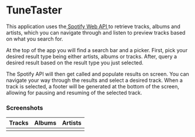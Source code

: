 # TuneTaster
This application uses the<a href="https://developer.spotify.com/web-api/"> Spotify Web API </a>to retrieve tracks, albums and artists, which you can navigate through and listen to preview tracks based on what you search for.<br>

At the top of the app you will find a search bar and a picker. First, pick your desired result type being either artists, albums or tracks. After, query a desired result based on the result type you just selected.<br>

The Spotify API will then get called and populate results on screen. You can navigate your way through the results and select a desired track.
When a track is selected, a footer will be generated at the bottom of the screen, allowing for pausing and resuming of the selected track.

<h3>Screenshots</h3>
<table>
<thread>
<tr>
<th align="left">Tracks</th>
<th align="left">Albums</th>
<th align="left">Artists</th>
</tr>
</thread>

<tbody>
<tr>
<td align="left">
<a href="screenshots/tracks.png" target="_blank"></a>
</td>

<td align="left">
<a href="screenshots/albums.png" target="_blank"></a>
</td>

<td align="left">
<a href="screenshots/artists.png" target="_blank"></a>
</td>
</tr>
</tbody>

</table>